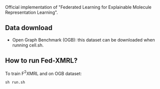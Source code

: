 Official implementation of "Federated Learning for Explainable Molecule Representation Learning".

## Data download
- Open Graph Benchmark (OGB): this dataset can be downloaded when running cell.sh.


## How to run Fed-XMRL?

To train F$^{2}$XMRL and  on OGB dataset:

```python
sh run.sh
```




